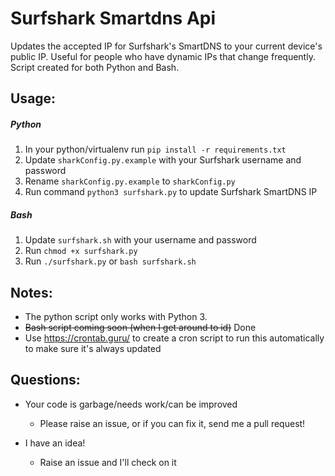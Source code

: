 # Surfshark Smartdns Api
Updates the accepted IP for Surfshark's SmartDNS to your current device's public IP. Useful for people who have dynamic IPs that change frequently. Script created for both Python and Bash.

## Usage:

##### Python
1. In your python/virtualenv run `pip install -r requirements.txt`
2. Update `sharkConfig.py.example` with your Surfshark username and password
3. Rename `sharkConfig.py.example` to `sharkConfig.py`
4. Run command `python3 surfshark.py` to update Surfshark SmartDNS IP

##### Bash
1. Update `surfshark.sh` with your username and password
2. Run `chmod +x surfshark.py`
3. Run `./surfshark.py` or `bash surfshark.sh`

## Notes:
- The python script only works with Python 3.
- ~~Bash script coming soon (when I get around to id)~~ Done
- Use https://crontab.guru/ to create a cron script to run this automatically to make sure it's always updated

## Questions:
- Your code is garbage/needs work/can be improved
    - Please raise an issue, or if you can fix it, send me a pull request!

- I have an idea!
    - Raise an issue and I'll check on it
